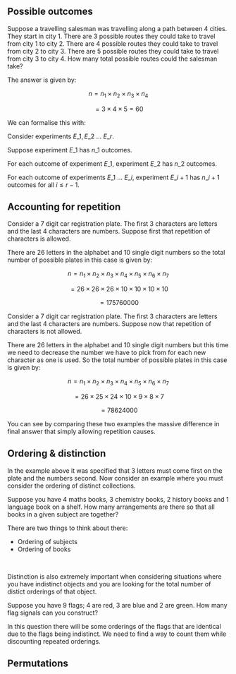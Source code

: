 ## Possible outcomes

Suppose a travelling salesman was travelling along a path between 4 cities. They start in city 1. There are 3 possible routes they could take to travel from city 1 to city 2. There are 4 possible routes they could take to travel from city 2 to city 3. There are 5 possible routes they could take to travel from city 3 to city 4. How many total possible routes could the salesman take?

The answer is given by:

$$n = n_1 \times n_2 \times n_3 \times n_4$$

$$= 3 \times 4 \times 5 = 60$$

We can formalise this with:

Consider experiments $E\_1, E\_2 \text{ ... } E\_r$.

Suppose experiment $E\_1$ has $n\_1$ outcomes.

For each outcome of experiment $E\_1$, experiment $E\_2$ has $n\_2$ outcomes.

For each outcome of experiments $E\_1$ ... $E\_i$, experiment $E\_{i+1}$ has $n\_{i+1}$ outcomes for all $i \leq r-1$.

## Accounting for repetition

Consider a 7 digit car registration plate. The first 3 characters are letters and the last 4 characters are numbers. Suppose first that repetition of characters is allowed.

There are 26 letters in the alphabet and 10 single digit numbers so the total number of possible plates in this case is given by:

$$n = n_1 \times n_2 \times n_3 \times n_4 \times n_5 \times n_6 \times n_7$$

$$= 26 \times 26 \times 26 \times 10 \times 10 \times 10 \times 10$$

$$= 175760000$$

Consider a 7 digit car registration plate. The first 3 characters are letters and the last 4 characters are numbers. Suppose now that repetition of characters is not allowed.

There are 26 letters in the alphabet and 10 single digit numbers but this time we need to decrease the number we have to pick from for each new character as one is used. So the total number of possible plates in this case is given by:

$$n = n_1 \times n_2 \times n_3 \times n_4 \times n_5 \times n_6 \times n_7$$

$$= 26 \times 25 \times 24 \times 10 \times 9 \times 8 \times 7$$

$$= 78624000$$

You can see by comparing these two examples the massive difference in final answer that simply allowing repetition causes.

## Ordering & distinction

In the example above it was specified that 3 letters must come first on the plate and the numbers second. Now consider an example where you must consider the ordering of distinct collections.

Suppose you have 4 maths books, 3 chemistry books, 2 history books and 1 language book on a shelf. How many arrangements are there so that all books in a given subject are together?

There are two things to think about there:

- Ordering of subjects
- Ordering of books

<br>

Distinction is also extremely important when considering situations where you have indistinct objects and you are looking for the total number of distict orderings of that object.

Suppose you have 9 flags; 4 are red, 3 are blue and 2 are green. How many flag signals can you construct?

In this question there will be some orderings of the flags that are identical due to the flags being indistinct. We need to find a way to count them while discounting repeated orderings.

## Permutations
